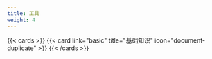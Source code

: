 ```yaml
---
title: 工具
weight: 4
---
```


{{< cards >}}
{{< card link="basic" title="基础知识" icon="document-duplicate" >}}
{{< /cards >}}
